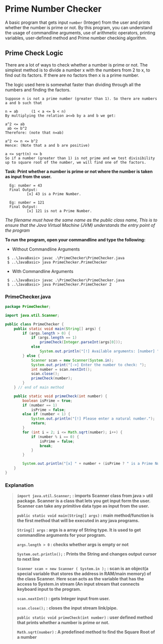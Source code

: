 # Prime Number Checker

A basic program that gets input `number` (Integer) from the user and prints whether the number is prime or not. By this 
program,
you can understand the usage of commandline arguments, use of arithmetic operators, printing variables, user-defined 
method and Prime number checking algorithm.

## Prime Check Logic

There are a lot of ways to check whether a number is prime or not. The simplest method is to divide a number x with 
the numbers from 2 to x, to find out its factors. If there are no factors then x is a prime number.

The logic used here is somewhat faster than dividing through all the numbers and finding the factors.
```aidl
Suppose n is not a prime number (greater than 1). So there are numbers a and b such that

n = ab      (1 < a <= b < n)
By multiplying the relation a<=b by a and b we get:

a^2 <= ab
 ab <= b^2
Therefore: (note that n=ab)

a^2 <= n <= b^2
Hence: (Note that a and b are positive)

a <= sqrt(n) <= b
So if a number (greater than 1) is not prime and we test divisibility up to square root of the number, we will find one of the factors.
```


**Task: Print whether a number is prime or not where the number is taken as input from the user.**
```shell
  Eg: number = 43
  Final Output: 
          [x] 43 is a Prime Number.
          
  Eg: number = 121
  Final Output:
          [x] 121 is not a Prime Number.
```

*The filename must have the same name as the public class name, This is to ensure that the Java Virtual Machine (JVM) understands the entry point of the program*

**To run the program, open your commandline and type the following:**
* Without Commandline Arguments
```shell
 $ ..\JavaBasic> javac .\PrimeChecker\PrimeChecker.java
 $ ..\JavaBasic> java PrimeChecker.PrimeChecker
```

* With Commandline Arguments
```shell
 $ ..\JavaBasic> javac .\PrimeChecker\PrimeChecker.java
 $ ..\JavaBasic> java PrimeChecker.PrimeChecker 2
```

### PrimeChecker.java
```java
package PrimeChecker;

import java.util.Scanner;

public class PrimeChecker {
    public static void main(String[] args) {
        if (args.length > 0) {
            if (args.length == 1)
                primeCheck(Integer.parseInt(args[0]));
            else
                System.out.println("[!] Available arguments: [number] ");
        } else {
            Scanner scan = new Scanner(System.in);
            System.out.print("[->] Enter the number to check: ");
            int number = scan.nextInt();
            scan.close();
            primeCheck(number);
        }
    } // end of main method

    public static void primeCheck(int number) {
        boolean isPrime = true;
        if (number == 1)
            isPrime = false;
        else if (number < 1) {
            System.out.println("[!] Please enter a natural number.");
            return;
        }
        for (int i = 2; i <= Math.sqrt(number); i++) {
            if (number % i == 0) {
                isPrime = false;
                break;
            }
        }

        System.out.println("[x] " + number + (isPrime ? " is a Prime Number." : " is not a Prime Number."));
    }
}


```

### Explanation
> **`import java.util.Scanner;` : imports Scanner class from java > util package. Scanner is a class that lets you get input form the user. Scanner can take any primitive data type as input from the user.**
>
> **`public static void main(String[] args)` : main method/function is the first method that will be executed in any java programs.**
>
> **`String[] args` : args is a array of String type. It is used to get commandline arguments for your program.**          
> 
> **`args.length > 0` : checks whether args is empty or not**
>
> **`System.out.println();` : Prints the String and changes output cursor to next line**
>
> **`Scanner scan = new Scanner ( System.in );` : scan is an object(a special variable that stores the address in RAM/main memory) of the class Scanner.** 
> **Here scan acts as the variable that has the access to System.in stream (An input stream that connects keyboard input to the program.**
>
> **`scan.nextInt()` : gets Integer input from user.**
>
> **`scan.close();` : closes the input stream link/pipe.**
>
> **`public static void primeCheck(int number)` : user defined method that prints whether a number is prime or not.** 
> 
> **`Math.sqrt(number)` : A predefined method to find the Square Root of a number**
